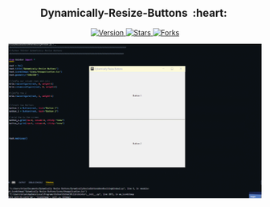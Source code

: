 <h2 align="center"> Dynamically-Resize-Buttons &nbsp;:heart:&nbsp;</h2>

<p align="center">
  
  <a href="https://github.com/BrianMarquez3/Dybamically-Resize-Buttons/tags">
    <img src="https://img.shields.io/github/tag/BrianMarquez3/Dybamically-Resize-Buttons.svg?label=version&style=flat" alt="Version">
  </a>
  <a href="https://github.com/BrianMarquez3/Dybamically-Resize-Buttons/stargazers">
    <img src="https://img.shields.io/github/stars/BrianMarquez3/Dybamically-Resize-Buttons.svg?style=flat" alt="Stars">
  </a>
  <a href="https://github.com/BrianMarquez3/Dybamically-Resize-Buttons/network">
    <img src="https://img.shields.io/github/forks/BrianMarquez3/Dybamically-Resize-Buttons.svg?style=flat" alt="Forks">
  </a>
  
</p>
  
![python](./images/GIF.gif)
